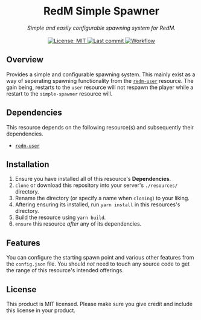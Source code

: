 <h1 align="center">RedM Simple Spawner</h1>

<p align="center">
  <i>Simple and easily configurable spawning system for RedM.</i>
  <br>
  <br>
  <a href="https://github.com/Ascent-Gaming/redm-simple-spawner/blob/master/LICENSE">
    <img src="https://img.shields.io/badge/License-MIT-blue.svg?style=flat" alt="License: MIT">
  </a>
  <a href="https://github.com/Ascent-Gaming/redm-simple-spawner/commits/master">
    <img src="https://img.shields.io/github/last-commit/Ascent-Gaming/redm-simple-spawner.svg?style=flat" alt="Last commit">
  </a>
  <a href="">
    <img src="https://img.shields.io/github/workflow/status/Ascent-Gaming/redm-simple-spawner/Node.js%20CI" alt="Workflow">
  </a>
</p>

## Overview

Provides a simple and configurable spawning system. This mainly exist as a way of seperating spawning functionality from the [`redm-user`](https://github.com/Ascent-Gaming/redm-user) resource. The gain being, restarts to the `user` resource will not respawn the player while a restart to the `simple-spawner` resource will.

## Dependencies

This resource depends on the following resource(s) and subsequently their dependencies.

- [`redm-user`](https://github.com/Ascent-Gaming/redm-user)

## Installation

1. Ensure you have installed all of this resource's **Dependencies**.
1. `clone` or download this repository into your server's `./resources/` directory.
2. Rename the directory (or specify a name when `cloning`) to your liking.
3. Aftering ensuring its installed, run `yarn install` in this resources's directory.
4. Build the resource using `yarn build`.
5. `ensure` this resource *after* any of its dependencies.

## Features

You can configure the starting spawn point and various other features from the `config.json` file. You should *not* need to touch any source code to get the range of this resource's intended offerings.

## License
This product is MIT licensed. Please make sure you give credit and include this license in your product.
